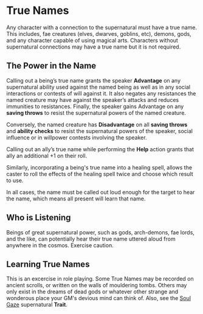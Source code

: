# True Names
Any character with a connection to the supernatural must have a true name.  This includes, fae creatures (elves, dwarves, goblins, etc), demons, gods, and any character capable of using magical arts.  Characters without supernatural connections may have a true name but it is not required.

## The Power in the Name
Calling out a being’s true name grants the speaker **Advantage** on any supernatural ability used against the named being as well as in any social interactions or contests of will against it.  It also negates any resistances the named creature may have against the speaker’s attacks and reduces immunities to resistances.  Finally, the speaker gains Advantage on any **saving throws** to resist the supernatural powers of the named creature.

Conversely, the named creature has **Disadvantage** on all **saving throws** and **ability checks** to resist the supernatural powers of the speaker, social influence or in willpower contests involving the speaker.

Calling out an ally’s true name while performing the **Help** action grants that ally an additional +1 on their roll.

Similarly, incorporating a being's true name into a healing spell, allows the caster to roll the effects of the healing spell twice and choose which result to use.

In all cases, the name must be called out loud enough for the target to hear the name, which means all present will learn that name.

## Who is Listening
Beings of great supernatural power, such as gods, arch-demons, fae lords, and the like, can potentially hear their true name uttered aloud from anywhere in the cosmos.  Exercise caution.

## Learning True Names
This is an excercise in role playing.  Some True Names may be recorded on ancient scrolls, or written on the walls of mouldering tombs.  Others may only exist in the dreams of dead gods or whatever other strange and wonderous place your GM's devious mind can think of.  Also, see the [Soul Gaze](Traits.md#Soul-Gaze) supernatural **Trait**.
